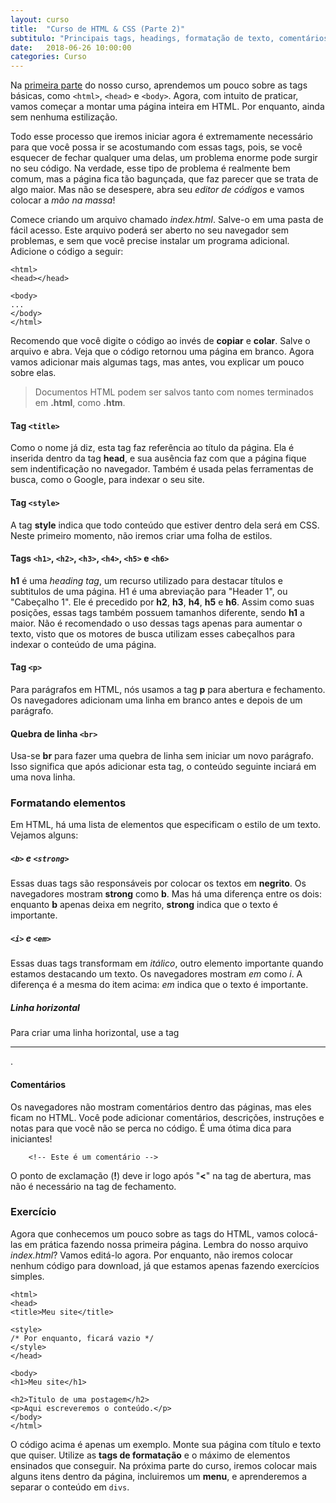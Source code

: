 ```yaml
---
layout: curso
title:  "Curso de HTML & CSS (Parte 2)"
subtitulo: "Principais tags, headings, formatação de texto, comentários e estrutura básica de página."
date:   2018-06-26 10:00:00
categories: Curso
---
```


Na [primeira parte](https://envolte.github.io/curso/2018/06/26/curso-html-css-parte-1.html) do nosso curso, aprendemos um pouco sobre as tags básicas, como ``<html>``, ``<head>`` e ``<body>``. Agora, com intuito de praticar, vamos começar a montar uma página inteira em HTML. Por enquanto, ainda sem nenhuma estilização.

Todo esse processo que iremos iniciar agora é extremamente necessário para que você possa ir se acostumando com essas tags, pois, se você esquecer de fechar qualquer uma delas, um problema enorme pode surgir no seu código. Na verdade, esse tipo de problema é realmente bem comum, mas a página fica tão bagunçada, que faz parecer que se trata de algo maior. Mas não se desespere, abra seu *editor de códigos* e vamos colocar a *mão na massa*!

Comece criando um arquivo chamado *index.html*. Salve-o em uma pasta de fácil acesso. Este arquivo poderá ser aberto no seu navegador sem problemas, e sem que você precise instalar um programa adicional. Adicione o código a seguir:

    <html>
    <head></head>
 
    <body>
    ...
    </body>
    </html>
    
Recomendo que você digite o código ao invés de **copiar** e **colar**. Salve o arquivo e abra. Veja que o código retornou uma página em branco. Agora vamos adicionar mais algumas tags, mas antes, vou explicar um pouco sobre elas.

> Documentos HTML podem ser salvos tanto com nomes terminados em **.html**, como **.htm**.

#### Tag ``<title>``

Como o nome já diz, esta tag faz referência ao título da página. Ela é inserida dentro da tag **head**, e sua ausência faz com que a página fique sem indentificação no navegador. Também é usada pelas ferramentas de busca, como o Google, para indexar o seu site.

#### Tag ``<style>``

A tag **style** indica que todo conteúdo que estiver dentro dela será em CSS. Neste primeiro momento, não iremos criar uma folha de estilos.

#### Tags ``<h1>``, ``<h2>``, ``<h3>``, ``<h4>``, ``<h5>`` e ``<h6>``

**h1** é uma *heading tag*, um recurso utilizado para destacar títulos e subtitulos de uma página. H1 é uma abreviação para "Header 1", ou "Cabeçalho 1". Ele é precedido por **h2**, **h3**, **h4**, **h5** e **h6**. Assim como suas posições, essas tags também possuem tamanhos diferente, sendo **h1** a maior. Não é recomendado o uso dessas tags apenas para aumentar o texto, visto que os motores de busca utilizam esses cabeçalhos para indexar o conteúdo de uma página.

#### Tag ``<p>``

Para parágrafos em HTML, nós usamos a tag **p** para abertura e fechamento. Os navegadores adicionam uma linha em branco antes e depois de um parágrafo.

#### Quebra de linha ``<br>``

Usa-se **br** para fazer uma quebra de linha sem iniciar um novo parágrafo. Isso significa que após adicionar esta tag, o conteúdo seguinte inciará em uma nova linha.

### Formatando elementos

Em HTML, há uma lista de elementos que especificam o estilo de um texto. Vejamos alguns:

##### ``<b>`` e ``<strong>``

Essas duas tags são responsáveis por colocar os textos em **negrito**. Os navegadores mostram **strong** como **b**. Mas há uma diferença entre os dois: enquanto **b** apenas deixa em negrito, **strong** indica que o texto é importante.

##### ``<i>`` e ``<em>``

Essas duas tags transformam em *itálico*, outro elemento importante quando estamos destacando um texto. Os navegadores mostram *em* como *i*. A diferença é a mesma do item acima: *em* indica que o texto é importante.

##### Linha horizontal

Para criar uma linha horizontal, use a tag **<hr>**.

#### Comentários

Os navegadores não mostram comentários dentro das páginas, mas eles ficam no HTML. Você pode adicionar comentários, descrições, instruções e notas para que você não se perca no código. É uma ótima dica para iniciantes!

        <!-- Este é um comentário -->
        
O ponto de exclamação (**!**) deve ir logo após "**<**" na tag de abertura, mas não é necessário na tag de fechamento.

### Exercício

Agora que conhecemos um pouco sobre as tags do HTML, vamos colocá-las em prática fazendo nossa primeira página. Lembra do nosso arquivo *index.html*? Vamos editá-lo agora. Por enquanto, não iremos colocar nenhum código para download, já que estamos apenas fazendo exercícios simples.

    <html>
    <head>
    <title>Meu site</title>
    
    <style>
    /* Por enquanto, ficará vazio */
    </style>
    </head>
 
    <body>
    <h1>Meu site</h1>
    
    <h2>Titulo de uma postagem</h2>
    <p>Aqui escreveremos o conteúdo.</p>
    </body>
    </html>

O código acima é apenas um exemplo. Monte sua página com título e texto que quiser. Utilize as **tags de formatação** e o máximo de elementos ensinados que conseguir. Na próxima parte do curso, iremos colocar mais alguns itens dentro da página, incluiremos um **menu**, e aprenderemos a separar o conteúdo em ``divs``.

